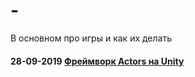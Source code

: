 # -
В основном про игры и как их делать

#### 28-09-2019 [Фреймворк Actors на Unity](https://github.com/dimmpixeye/blog-ru/issues/1)
